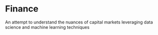 # Finance
An attempt to understand the nuances of capital markets leveraging data science and machine learning techniques
